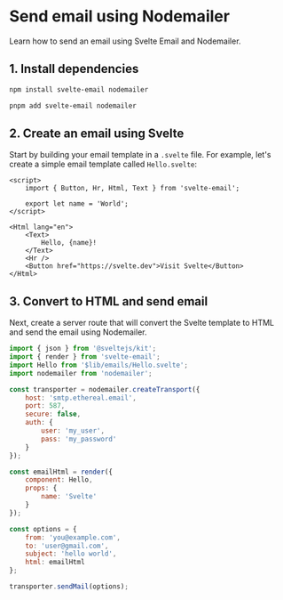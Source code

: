 # Send email using Nodemailer

Learn how to send an email using Svelte Email and Nodemailer.

## 1. Install dependencies

```bash title="npm"|copy
npm install svelte-email nodemailer
```

```bash title="pnpm"|copy
pnpm add svelte-email nodemailer
```

## 2. Create an email using Svelte

<script>
	import { Chip } from '@svelteness/kit-docs';
</script>

Start by building your email template in a `.svelte` file. For example, let's create a simple email template called `Hello.svelte`:

```svelte title="src/$lib/emails/Hello.svelte"
<script>
	import { Button, Hr, Html, Text } from 'svelte-email';

	export let name = 'World';
</script>

<Html lang="en">
	<Text>
		Hello, {name}!
	</Text>
	<Hr />
	<Button href="https://svelte.dev">Visit Svelte</Button>
</Html>
```

## 3. Convert to HTML and send email

Next, create a server route that will convert the Svelte template to HTML and send the email using Nodemailer.

```js title="src/routes/emails/hello/+server.js"
import { json } from '@sveltejs/kit';
import { render } from 'svelte-email';
import Hello from '$lib/emails/Hello.svelte';
import nodemailer from 'nodemailer';

const transporter = nodemailer.createTransport({
	host: 'smtp.ethereal.email',
	port: 587,
	secure: false,
	auth: {
		user: 'my_user',
		pass: 'my_password'
	}
});

const emailHtml = render({
	component: Hello,
	props: {
		name: 'Svelte'
	}
});

const options = {
	from: 'you@example.com',
	to: 'user@gmail.com',
	subject: 'hello world',
	html: emailHtml
};

transporter.sendMail(options);
```
